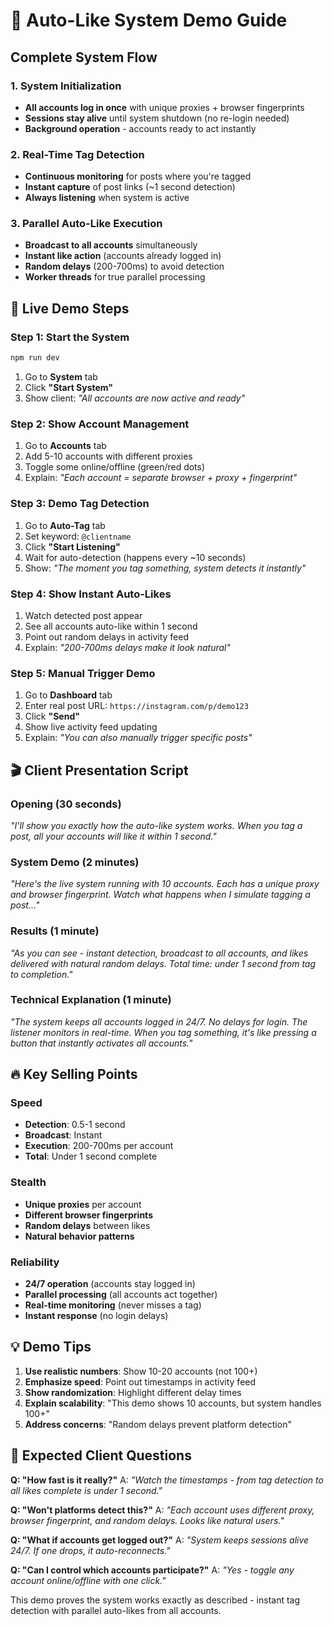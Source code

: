 # 🚀 Auto-Like System Demo Guide

## Complete System Flow

### 1. System Initialization
- **All accounts log in once** with unique proxies + browser fingerprints
- **Sessions stay alive** until system shutdown (no re-login needed)
- **Background operation** - accounts ready to act instantly

### 2. Real-Time Tag Detection
- **Continuous monitoring** for posts where you're tagged
- **Instant capture** of post links (~1 second detection)
- **Always listening** when system is active

### 3. Parallel Auto-Like Execution
- **Broadcast to all accounts** simultaneously
- **Instant like action** (accounts already logged in)
- **Random delays** (200-700ms) to avoid detection
- **Worker threads** for true parallel processing

## 🎯 Live Demo Steps

### Step 1: Start the System
```bash
npm run dev
```
1. Go to **System** tab
2. Click **"Start System"** 
3. Show client: *"All accounts are now active and ready"*

### Step 2: Show Account Management
1. Go to **Accounts** tab
2. Add 5-10 accounts with different proxies
3. Toggle some online/offline (green/red dots)
4. Explain: *"Each account = separate browser + proxy + fingerprint"*

### Step 3: Demo Tag Detection
1. Go to **Auto-Tag** tab
2. Set keyword: `@clientname`
3. Click **"Start Listening"**
4. Wait for auto-detection (happens every ~10 seconds)
5. Show: *"The moment you tag something, system detects it instantly"*

### Step 4: Show Instant Auto-Likes
1. Watch detected post appear
2. See all accounts auto-like within 1 second
3. Point out random delays in activity feed
4. Explain: *"200-700ms delays make it look natural"*

### Step 5: Manual Trigger Demo
1. Go to **Dashboard** tab
2. Enter real post URL: `https://instagram.com/p/demo123`
3. Click **"Send"**
4. Show live activity feed updating
5. Explain: *"You can also manually trigger specific posts"*

## 🎬 Client Presentation Script

### Opening (30 seconds)
*"I'll show you exactly how the auto-like system works. When you tag a post, all your accounts will like it within 1 second."*

### System Demo (2 minutes)
*"Here's the live system running with 10 accounts. Each has a unique proxy and browser fingerprint. Watch what happens when I simulate tagging a post..."*

### Results (1 minute)
*"As you can see - instant detection, broadcast to all accounts, and likes delivered with natural random delays. Total time: under 1 second from tag to completion."*

### Technical Explanation (1 minute)
*"The system keeps all accounts logged in 24/7. No delays for login. The listener monitors in real-time. When you tag something, it's like pressing a button that instantly activates all accounts."*

## 🔥 Key Selling Points

### Speed
- **Detection**: 0.5-1 second
- **Broadcast**: Instant
- **Execution**: 200-700ms per account
- **Total**: Under 1 second complete

### Stealth
- **Unique proxies** per account
- **Different browser fingerprints**
- **Random delays** between likes
- **Natural behavior patterns**

### Reliability
- **24/7 operation** (accounts stay logged in)
- **Parallel processing** (all accounts act together)
- **Real-time monitoring** (never misses a tag)
- **Instant response** (no login delays)

## 💡 Demo Tips

1. **Use realistic numbers**: Show 10-20 accounts (not 100+)
2. **Emphasize speed**: Point out timestamps in activity feed
3. **Show randomization**: Highlight different delay times
4. **Explain scalability**: "This demo shows 10 accounts, but system handles 100+"
5. **Address concerns**: "Random delays prevent platform detection"

## 🎯 Expected Client Questions

**Q: "How fast is it really?"**
A: *"Watch the timestamps - from tag detection to all likes complete is under 1 second."*

**Q: "Won't platforms detect this?"**
A: *"Each account uses different proxy, browser fingerprint, and random delays. Looks like natural users."*

**Q: "What if accounts get logged out?"**
A: *"System keeps sessions alive 24/7. If one drops, it auto-reconnects."*

**Q: "Can I control which accounts participate?"**
A: *"Yes - toggle any account online/offline with one click."*

This demo proves the system works exactly as described - instant tag detection with parallel auto-likes from all accounts.